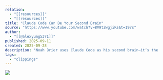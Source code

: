 ```yaml
---
relation:
  - "[[resources]]"
  - "[[resources]]"
title: "Claude Code Can Be Your Second Brain"
source: "https://www.youtube.com/watch?v=8V9tZwgjiRs&t=197s"
author:
  - "[[@alexyung5371]]"
published: 2025-09-11
created: 2025-09-28
description: "Noah Brier uses Claude Code as his second brain—it’s the coolest notetaking setup we’ve ever seen.He has Claude running on a server in his basement hooked up..."
tags:
  - "clippings"
---
```

![](https://www.youtube.com/watch?v=8V9tZwgjiRs)
